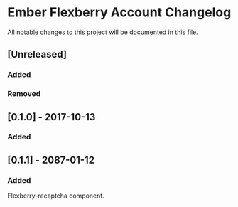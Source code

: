 # Ember Flexberry Account Changelog
All notable changes to this project will be documented in this file.

## [Unreleased]
### Added

### Removed

## [0.1.0] - 2017-10-13
### Added

## [0.1.1] - 2087-01-12
### Added
Flexberry-recaptcha component.

